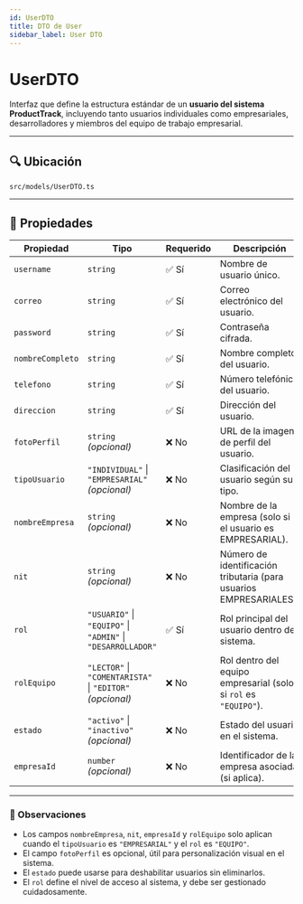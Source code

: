```yaml
---
id: UserDTO
title: DTO de User
sidebar_label: User DTO
---
```


# UserDTO

Interfaz que define la estructura estándar de un **usuario del sistema ProductTrack**, incluyendo tanto usuarios individuales como empresariales, desarrolladores y miembros del equipo de trabajo empresarial.

---

## 🔍 Ubicación

`src/models/UserDTO.ts`

---

## 🧩 Propiedades

| Propiedad        | Tipo                                                        | Requerido | Descripción                                                        |
| ---------------- | ----------------------------------------------------------- | --------- | ------------------------------------------------------------------ |
| `username`       | `string`                                                    | ✅ Sí      | Nombre de usuario único.                                           |
| `correo`         | `string`                                                    | ✅ Sí      | Correo electrónico del usuario.                                    |
| `password`       | `string`                                                    | ✅ Sí      | Contraseña cifrada.                                                |
| `nombreCompleto` | `string`                                                    | ✅ Sí      | Nombre completo del usuario.                                       |
| `telefono`       | `string`                                                    | ✅ Sí      | Número telefónico del usuario.                                     |
| `direccion`      | `string`                                                    | ✅ Sí      | Dirección del usuario.                                             |
| `fotoPerfil`     | `string` *(opcional)*                                       | ❌ No      | URL de la imagen de perfil del usuario.                            |
| `tipoUsuario`    | `"INDIVIDUAL"` \| `"EMPRESARIAL"` *(opcional)*              | ❌ No      | Clasificación del usuario según su tipo.                           |
| `nombreEmpresa`  | `string` *(opcional)*                                       | ❌ No      | Nombre de la empresa (solo si el usuario es EMPRESARIAL).          |
| `nit`            | `string` *(opcional)*                                       | ❌ No      | Número de identificación tributaria (para usuarios EMPRESARIALES). |
| `rol`            | `"USUARIO"` \| `"EQUIPO"` \| `"ADMIN"` \| `"DESARROLLADOR"` | ✅ Sí      | Rol principal del usuario dentro del sistema.                      |
| `rolEquipo`      | `"LECTOR"` \| `"COMENTARISTA"` \| `"EDITOR"` *(opcional)*   | ❌ No      | Rol dentro del equipo empresarial (solo si `rol` es `"EQUIPO"`).   |
| `estado`         | `"activo"` \| `"inactivo"` *(opcional)*                     | ❌ No      | Estado del usuario en el sistema.                                  |
| `empresaId`      | `number` *(opcional)*                                       | ❌ No      | Identificador de la empresa asociada (si aplica).                  |

---

### 🧠 Observaciones

* Los campos `nombreEmpresa`, `nit`, `empresaId` y `rolEquipo` solo aplican cuando el `tipoUsuario` es `"EMPRESARIAL"` y el `rol` es `"EQUIPO"`.
* El campo `fotoPerfil` es opcional, útil para personalización visual en el sistema.
* El `estado` puede usarse para deshabilitar usuarios sin eliminarlos.
* El `rol` define el nivel de acceso al sistema, y debe ser gestionado cuidadosamente.

